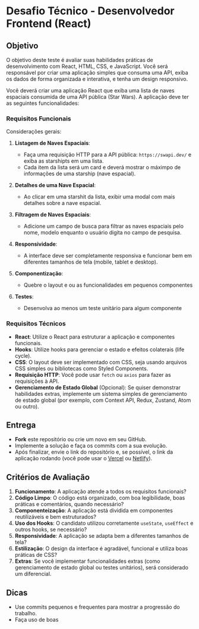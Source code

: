 # Desafio Técnico - Desenvolvedor Frontend (React)

## Objetivo

O objetivo deste teste é avaliar suas habilidades práticas de desenvolvimento com React, HTML, CSS, e JavaScript. Você será responsável por criar uma aplicação simples que consuma uma API, exiba os dados de forma organizada e interativa, e tenha um design responsivo.

Você deverá criar uma aplicação React que exiba uma lista de naves espaciais consumida de uma API pública (Star Wars). A aplicação deve ter as seguintes funcionalidades:

### Requisitos Funcionais

Considerações gerais:

1. **Listagem de Naves Espaciais**:

   - Faça uma requisição HTTP para a API pública: `https://swapi.dev/` e exiba as starshipts em uma lista.
   - Cada item da lista será um card e deverá mostrar o máximpo de informações de uma starship (nave espacial).

2. **Detalhes de uma Nave Espacial**:

   - Ao clicar em uma starshit da lista, exibir uma modal com mais detalhes sobre a nave espacial.

3. **Filtragem de Naves Espaciais**:

   - Adicione um campo de busca para filtrar as naves espaciais pelo nome, modelo enquanto o usuário digita no campo de pesquisa.

4. **Responsividade**:

   - A interface deve ser completamente responsiva e funcionar bem em diferentes tamanhos de tela (mobile, tablet e desktop).

5. **Componentização**:

   - Quebre o layout e ou as funcionalidades em pequenos componentes

6. **Testes**:
   - Desenvolva ao menos um teste unitário para algum componente

### Requisitos Técnicos

- **React**: Utilize o React para estruturar a aplicação e componentes funcionais.
- **Hooks**: Utilize hooks para gerenciar o estado e efeitos colaterais (life cycle).
- **CSS**: O layout deve ser implementado com CSS, seja usando arquivos CSS simples ou bibliotecas como Styled Components.
- **Requisição HTTP**: Você pode usar `fetch` ou `axios` para fazer as requisições à API.
- **Gerenciamento de Estado Global** (Opcional): Se quiser demonstrar habilidades extras, implemente um sistema simples de gerenciamento de estado global (por exemplo, com Context API, Redux, Zustand, Atom ou outro).

## Entrega

- **Fork** este repositório ou crie um novo em seu GitHub.
- Implemente a solução e faça os commits com a sua evolução.
- Após finalizar, envie o link do repositório e, se possível, o link da aplicação rodando (você pode usar o [Vercel](https://vercel.com/) ou [Netlify](https://www.netlify.com/)).

## Critérios de Avaliação

1. **Funcionamento**: A aplicação atende a todos os requisitos funcionais?
2. **Código Limpo**: O código está organizado, com boa legibilidade, boas práticas e comentários, quando necessário?
3. **Componenteização**: A aplicação está dividida em componentes reutilizáveis e bem estruturados?
4. **Uso dos Hooks**: O candidato utilizou corretamente `useState`, `useEffect` e outros hooks, se necessário?
5. **Responsividade**: A aplicação se adapta bem a diferentes tamanhos de tela?
6. **Estilização**: O design da interface é agradável, funcional e utiliza boas práticas de CSS?
7. **Extras**: Se você implementar funcionalidades extras (como gerenciamento de estado global ou testes unitários), será considerado um diferencial.

## Dicas

- Use commits pequenos e frequentes para mostrar a progressão do trabalho.
- Faça uso de boas
